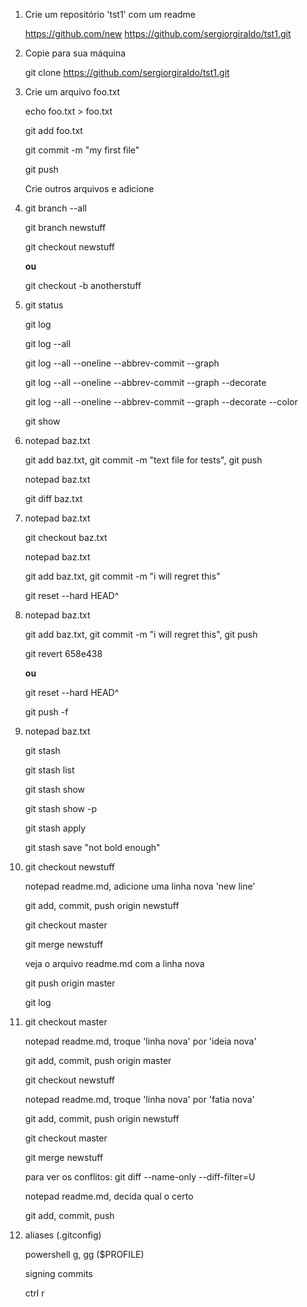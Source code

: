 1. Crie um repositório 'tst1' com um readme
    
    https://github.com/new
    https://github.com/sergiorgiraldo/tst1.git

2. Copie para sua máquina

    git clone https://github.com/sergiorgiraldo/tst1.git

3. Crie um arquivo foo.txt

    echo foo.txt > foo.txt

    git add foo.txt

    git commit -m "my first file"

    git push

    Crie outros arquivos e adicione

4. git branch --all

    git branch newstuff

    git checkout newstuff

    **ou**

    git checkout -b anotherstuff

5. git status

    git log

    git log --all

    git log --all --oneline --abbrev-commit --graph

    git log --all --oneline --abbrev-commit --graph --decorate

    git log --all --oneline --abbrev-commit --graph  --decorate --color

    git show <commit id>

6. notepad baz.txt

    git add baz.txt, git commit -m "text file for tests", git push

    notepad baz.txt

    git diff baz.txt

 7. notepad baz.txt

    git checkout baz.txt

    notepad baz.txt

    git add baz.txt, git commit -m "i will regret this"

    git reset --hard HEAD^

8.  notepad baz.txt

    git add baz.txt, git commit -m "i will regret this", git push

    git revert 658e438

    **ou**

    git reset --hard HEAD^

    git push -f

9. notepad baz.txt

    git stash

    git stash list

    git stash show

    git stash show -p

    git stash apply

    git stash save "not bold enough"

10. git checkout newstuff

    notepad readme.md, adicione uma linha nova 'new line'

    git add, commit, push origin newstuff

    git checkout master

    git merge newstuff

    veja o arquivo readme.md com a linha nova

    git push origin master

    git log

11. git checkout master

    notepad readme.md, troque 'linha nova' por 'ideia nova'

    git add, commit, push origin master

    git checkout newstuff

    notepad readme.md, troque 'linha nova' por 'fatia nova'

    git add, commit, push origin newstuff

    git checkout master

    git merge newstuff

    para ver os conflitos: git diff --name-only --diff-filter=U

    notepad readme.md, decida qual o certo

    git add, commit, push

12. aliases (.gitconfig)

    powershell g, gg ($PROFILE)

    signing commits

    ctrl r

